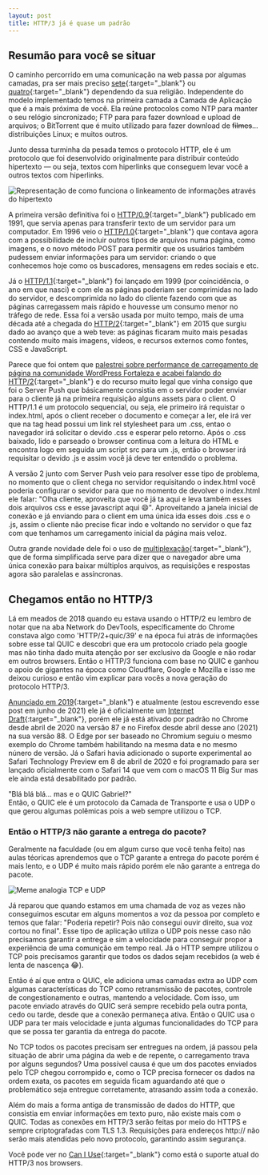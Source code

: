 ```yaml
---
layout: post
title: HTTP/3 já é quase um padrão
---
```


## Resumão para você se situar

O caminho percorrido em uma comunicação na web passa por algumas camadas, pra ser mais preciso [sete](https://pt.wikipedia.org/wiki/Modelo_OSI){:target="\_blank"} ou [quatro](https://pt.wikipedia.org/wiki/TCP/IP){:target="\_blank"} dependendo da sua religião. Independente do modelo implementado temos na primeira camada a Camada de Aplicação que é a mais próxima de você. Ela reúne protocolos como NTP para manter o seu relógio sincronizado; FTP para para fazer download e upload de arquivos; o BitTorrent que é muito utilizado para fazer download de <del>filmes</del>… distribuições Linux; e muitos outros.

Junto dessa turminha da pesada temos o protocolo HTTP, ele é um protocolo que foi desenvolvido originalmente para distribuir conteúdo hipertexto — ou seja, textos com hiperlinks que conseguem levar você a outros textos com hiperlinks.

<img src="https://whoamindx.github.io/public/posts/hypertext.png" alt="Representação de como funciona o linkeamento de informações através do hipertexto" style="margin:0 auto; display:block">

A primeira versão definitiva foi o [HTTP/0.9](https://www.w3.org/Protocols/HTTP/AsImplemented.html){:target="\_blank"} publicado em 1991, que servia apenas para transferir texto de um servidor para um computador. Em 1996 veio o [HTTP/1.0](https://www.w3.org/Protocols/HTTP/1.0/spec.html){:target="\_blank"} que contava agora com a possibilidade de incluir outros tipos de arquivos numa página, como imagens, e o novo método POST para permitir que os usuários também pudessem enviar informações para um servidor: criando o que conhecemos hoje como os buscadores, mensagens em redes sociais e etc.

Já o [HTTP/1.1](https://www.w3.org/Protocols/rfc2616/rfc2616.html){:target="\_blank"} foi lançado em 1999 (por coincidência, o ano em que nasci) e com ele as páginas poderiam ser comprimidas no lado do servidor, e descomprimida no lado do cliente fazendo com que as páginas carregassem mais rápido e houvesse um consumo menor no tráfego de rede. Essa foi a versão usada por muito tempo, mais de uma década até a chegada do [HTTP/2](https://datatracker.ietf.org/doc/html/draft-ietf-httpbis-http2){:target="\_blank"} em 2015 que surgiu dado ao avanço que a web teve: as páginas ficaram muito mais pesadas contendo muito mais imagens, vídeos, e recursos externos como fontes, CSS e JavaScript.

Parece que foi ontem que [palestrei sobre performance de carregamento de página na comunidade WordPress Fortaleza e acabei falando do HTTP/2](https://www.instagram.com/p/BjiOIXLhDD1/){:target="\_blank"} e do recurso muito legal que vinha consigo que foi o Server Push que básicamente consistia em o servidor poder enviar para o cliente já na primeira requisição alguns assets para o client. O HTTP/1.1 é um protocolo sequencial, ou seja, ele primeiro irá requistar o index.html, após o client receber o documento e começar a ler, ele irá ver que na tag head possui um link rel stylesheet para um .css, entao o navegador irá solicitar o devido .css e esperar pelo retorno. Após o .css baixado, lido e parseado o browser continua com a leitura do HTML e encontra logo em seguida um script src para um .js, então o browser irá requisitar o devido .js e assim você já deve ter entendido o problema.

A versão 2 junto com Server Push veio para resolver esse tipo de problema, no momento que o client chega no servidor requisitando o index.html você poderia configurar o sevidor para que no momento de devolver o index.html ele falar: "Olha cliente, aproveita que você já ta aqui e leva também esses dois arquivos css e esse javascript aqui 😄". Aproveitando a janela inicial de conexão e já enviando para o client em uma única ida esses dois .css e o .js, assim o cliente não precise ficar indo e voltando no servidor o que faz com que tenhamos um carregamento inicial da página mais veloz.

Outra grande novidade dele foi o uso de [multiplexação](https://pt.wikipedia.org/wiki/Multiplexa%C3%A7%C3%A3o){:target="\_blank"}, que de forma simplificada serve para dizer que o navegador abre uma única conexão para baixar múltiplos arquivos, as requisições e respostas agora são paralelas e assíncronas.

## Chegamos então no HTTP/3

Lá em meados de 2018 quando eu estava usando o HTTP/2 eu lembro de notar que na aba Network do DevTools, específicamente do Chrome constava algo como 'HTTP/2+quic/39' e na época fui atrás de informações sobre esse tal QUIC e descobri que era um protocolo criado pela google mas não tinha dado muita atenção por ser exclusivo da Google e não rodar em outros browsers. Então o HTTP/3 funciona com base no QUIC e ganhou o apoio de gigantes na época como Cloudflare, Google e Mozilla e isso me deixou curioso e então vim explicar para vocês a nova geração do protocolo HTTP/3.

[Anunciado em 2019](https://http3.net/){:target="\_blank"} e atualmente (estou escrevendo esse post em junho de 2021) ele já é oficialmente um [Internet Draft](https://datatracker.ietf.org/doc/html/draft-ietf-quic-http-34){:target="\_blank"}, porém ele já está ativado por padrão no Chrome desde abril de 2020 na versão 87 e no Firefox desde abril desse ano (2021) na sua versão 88. O Edge por ser baseado no Chromium seguiu o mesmo exemplo do Chrome também habilitando na mesma data e no mesmo núnero de versão. Já o Safari havia adicionado o suporte experimental ao Safari Technology Preview em 8 de abril de 2020 e foi programado para ser lançado oficialmente com o Safari 14 que vem com o macOS 11 Big Sur mas ele ainda está desabilitado por padrão.

"Blá blá blá... mas e o QUIC Gabriel?"<br>Então, o QUIC ele é um protocolo da Camada de Transporte e usa o UDP o que gerou algumas polêmicas pois a web sempre utilizou o TCP.

### Então o HTTP/3 não garante a entrega do pacote?

Geralmente na faculdade (ou em algum curso que você tenha feito) nas aulas téoricas aprendemos que o TCP garante a entrega do pacote porém é mais lento, e o UDP é muito mais rápido porém ele não garante a entrega do pacote.

<img src="https://whoamindx.github.io/public/posts/tcp-udp-meme.png" alt="Meme analogia TCP e UDP" style="margin:0 auto; display:block">

Já reparou que quando estamos em uma chamada de voz as vezes não conseguimos escutar em alguns momentos a voz da pessoa por completo e temos que falar: "Poderia repetir? Pois não consegui ouvir direito, sua voz cortou no final". Esse tipo de aplicação utiliza o UDP pois nesse caso não precisamos garantir a entrega e sim a velocidade para conseguir propor a experiência de uma comunição em tempo real. Já o HTTP sempre utilizou o TCP pois precisamos garantir que todos os dados sejam recebidos (a web é lenta de nascença 😂).

Então é aí que entra o QUIC, ele adiciona umas camadas extra ao UDP com algumas características do TCP como retransmissão de pacotes, controle de congestionamento e outras, mantendo a velocidade. Com isso, um pacote enviado através do QUIC será sempre recebido pela outra ponta, cedo ou tarde, desde que a conexão permaneça ativa. Então o QUIC usa o UDP para ter mais velocidade e junta algumas funcionalidades do TCP para que se possa ter garantia da entrega do pacote.

No TCP todos os pacotes precisam ser entregues na ordem, já passou pela situação de abrir uma página da web e de repente, o carregamento trava por alguns segundos? Uma possível causa é que um dos pacotes enviados pelo TCP chegou corrompido e, como o TCP precisa fornecer os dados na ordem exata, os pacotes em seguida ficam aguardando até que o problemático seja entregue corretamente, atrasando assim toda a conexão.

Além do mais a forma antiga de transmissão de dados do HTTP, que consistia em enviar informações em texto puro, não existe mais com o QUIC. Todas as conexões em HTTP/3 serão feitas por meio do HTTPS e sempre criptografadas com TLS 1.3. Requisições para endereços http:// não serão mais atendidas pelo novo protocolo, garantindo assim segurança.

Você pode ver no [Can I Use](https://caniuse.com/http3){:target="\_blank"} como está o suporte atual do HTTP/3 nos browsers.
